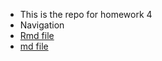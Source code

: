 * This is the repo for homework 4  
* Navigation
* [Rmd file](https://github.com/STAT545-UBC-students/hw04-RyanGao67/blob/master/hw04.rmd)
* [md file](https://github.com/STAT545-UBC-students/hw04-RyanGao67/blob/master/hw04.md)
